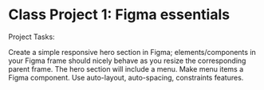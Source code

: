 # Class Project 1: Figma essentials

Project Tasks:

Create a simple responsive hero section in Figma; elements/components in your Figma frame should nicely behave as you resize the corresponding parent frame.
The hero section will include a menu. Make menu items a Figma component.
Use auto-layout, auto-spacing, constraints features.
